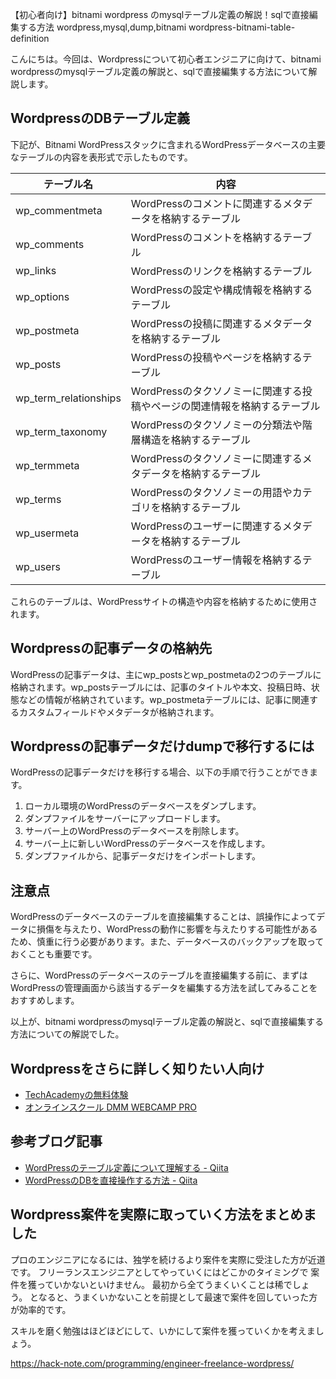【初心者向け】bitnami wordpress のmysqlテーブル定義の解説！sqlで直接編集する方法
wordpress,mysql,dump,bitnami
wordpress-bitnami-table-definition

こんにちは。今回は、Wordpressについて初心者エンジニアに向けて、bitnami wordpressのmysqlテーブル定義の解説と、sqlで直接編集する方法について解説します。

## WordpressのDBテーブル定義

下記が、Bitnami WordPressスタックに含まれるWordPressデータベースの主要なテーブルの内容を表形式で示したものです。

| テーブル名 | 内容 |
| --- | --- |
| wp_commentmeta | WordPressのコメントに関連するメタデータを格納するテーブル |
| wp_comments | WordPressのコメントを格納するテーブル |
| wp_links | WordPressのリンクを格納するテーブル |
| wp_options | WordPressの設定や構成情報を格納するテーブル |
| wp_postmeta | WordPressの投稿に関連するメタデータを格納するテーブル |
| wp_posts | WordPressの投稿やページを格納するテーブル |
| wp_term_relationships | WordPressのタクソノミーに関連する投稿やページの関連情報を格納するテーブル |
| wp_term_taxonomy | WordPressのタクソノミーの分類法や階層構造を格納するテーブル |
| wp_termmeta | WordPressのタクソノミーに関連するメタデータを格納するテーブル |
| wp_terms | WordPressのタクソノミーの用語やカテゴリを格納するテーブル |
| wp_usermeta | WordPressのユーザーに関連するメタデータを格納するテーブル |
| wp_users | WordPressのユーザー情報を格納するテーブル |

これらのテーブルは、WordPressサイトの構造や内容を格納するために使用されます。

## Wordpressの記事データの格納先

WordPressの記事データは、主にwp_postsとwp_postmetaの2つのテーブルに格納されます。wp_postsテーブルには、記事のタイトルや本文、投稿日時、状態などの情報が格納されています。wp_postmetaテーブルには、記事に関連するカスタムフィールドやメタデータが格納されます。

## Wordpressの記事データだけdumpで移行するには

WordPressの記事データだけを移行する場合、以下の手順で行うことができます。

1. ローカル環境のWordPressのデータベースをダンプします。
2. ダンプファイルをサーバーにアップロードします。
3. サーバー上のWordPressのデータベースを削除します。
4. サーバー上に新しいWordPressのデータベースを作成します。
5. ダンプファイルから、記事データだけをインポートします。

## 注意点

WordPressのデータベースのテーブルを直接編集することは、誤操作によってデータに損傷を与えたり、WordPressの動作に影響を与えたりする可能性があるため、慎重に行う必要があります。また、データベースのバックアップを取っておくことも重要です。

さらに、WordPressのデータベースのテーブルを直接編集する前に、まずはWordPressの管理画面から該当するデータを編集する方法を試してみることをおすすめします。

以上が、bitnami wordpressのmysqlテーブル定義の解説と、sqlで直接編集する方法についての解説でした。


## Wordpressをさらに詳しく知りたい人向け
- [TechAcademyの無料体験](//af.moshimo.com/af/c/click?a_id=2612475&amp;p_id=1555&amp;pc_id=2816&amp;pl_id=22706&amp;url=https%3A%2F%2Ftechacademy.jp%2Fhtmlcss-trial%3Futm_source%3Dmoshimo%26utm_medium%3Daffiliate%26utm_campaign%3Dtextad)
- [オンラインスクール DMM WEBCAMP PRO](//af.moshimo.com/af/c/click?a_id=2612482&amp;p_id=1363&amp;pc_id=2297&amp;pl_id=39999&amp;guid=ON)


## 参考ブログ記事

- [WordPressのテーブル定義について理解する - Qiita](https://qiita.com/daikiojm/items/3a9aa5e9b14c4c5a3ff1)
- [WordPressのDBを直接操作する方法 - Qiita](https://qiita.com/tsuboko/items/2d2b9c4b8f54d1b2a50f)


## Wordpress案件を実際に取っていく方法をまとめました
プロのエンジニアになるには、独学を続けるより案件を実際に受注した方が近道です。
フリーランスエンジニアとしてやっていくにはどこかのタイミングで
案件を獲っていかないといけません。
最初から全てうまくいくことは稀でしょう。
となると、うまくいかないことを前提として最速で案件を回していった方が効率的です。

スキルを磨く勉強はほどほどにして、いかにして案件を獲っていくかを考えましょう。

https://hack-note.com/programming/engineer-freelance-wordpress/


